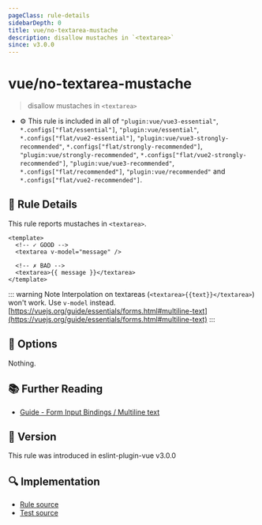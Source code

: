 ```yaml
---
pageClass: rule-details
sidebarDepth: 0
title: vue/no-textarea-mustache
description: disallow mustaches in `<textarea>`
since: v3.0.0
---
```


# vue/no-textarea-mustache

> disallow mustaches in `<textarea>`

- :gear: This rule is included in all of `"plugin:vue/vue3-essential"`, `*.configs["flat/essential"]`, `"plugin:vue/essential"`, `*.configs["flat/vue2-essential"]`, `"plugin:vue/vue3-strongly-recommended"`, `*.configs["flat/strongly-recommended"]`, `"plugin:vue/strongly-recommended"`, `*.configs["flat/vue2-strongly-recommended"]`, `"plugin:vue/vue3-recommended"`, `*.configs["flat/recommended"]`, `"plugin:vue/recommended"` and `*.configs["flat/vue2-recommended"]`.

## :book: Rule Details

This rule reports mustaches in `<textarea>`.

<eslint-code-block :rules="{'vue/no-textarea-mustache': ['error']}">

```vue
<template>
  <!-- ✓ GOOD -->
  <textarea v-model="message" />

  <!-- ✗ BAD -->
  <textarea>{{ message }}</textarea>
</template>
```

</eslint-code-block>

<!-- markdownlint-disable-next-line no-inline-html -->
<div v-pre>

::: warning Note
Interpolation on textareas (`<textarea>{{text}}</textarea>`) won't work. Use `v-model` instead.
[https://vuejs.org/guide/essentials/forms.html#multiline-text](https://vuejs.org/guide/essentials/forms.html#multiline-text)
:::

</div>

## :wrench: Options

Nothing.

## :books: Further Reading

- [Guide - Form Input Bindings / Multiline text](https://vuejs.org/guide/essentials/forms.html#multiline-text)

## :rocket: Version

This rule was introduced in eslint-plugin-vue v3.0.0

## :mag: Implementation

- [Rule source](https://github.com/vuejs/eslint-plugin-vue/blob/master/lib/rules/no-textarea-mustache.js)
- [Test source](https://github.com/vuejs/eslint-plugin-vue/blob/master/tests/lib/rules/no-textarea-mustache.js)
